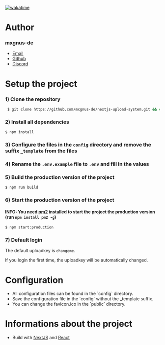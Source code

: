 [![wakatime](https://wakatime.com/badge/github/mxgnus-de/nextjs-upload-system.svg)](https://wakatime.com/badge/github/mxgnus-de/nextjs-upload-system)

# Author

### mxgnus-de

<ul>
   <li><a href="mailto:kontakt@mxgnus.de">Email</a></li>
   <li><a href="https://github.com/mxgnus-de">Github</a>
   <li><a href="https://discord.com/users/666974190561394698">Discord</a>
</ul>

# Setup the project

### 1) Clone the repository

```bash
 $ git clone https://github.com/mxgnus-de/nextjs-upload-system.git && cd nextjs-upload-system
```

### 2) Install all dependencies

```bash
$ npm install
```

### 3) Configure the files in the `config` directory and remove the suffix `_template` from the files

### 4) Rename the `.env.example` file to `.env` and fill in the values

### 5) Build the production version of the project

```bash
$ npm run build
```

### 6) Start the production version of the project

#### INFO: You need [pm2](https://www.npmjs.com/package/pm2) installed to start the project the production version (run `npm install pm2 -g`)

```bash
$ npm start:production
```

### 7) Default login

The default uploadkey is `changeme`.

If you login the first time, the uploadkey will be automatically changed.

# Configuration

<ul>
   <li>All configuration files can be found in the `config` directory.</li>
   <li>Save the configuration file in the `config` without the _template suffix.</li>
   <li>You can change the favicon.ico in the `public` directory.</li>
</ul>

# Informations about the project

<ul>
   <li>Build with <a href='https://nextjs.org/'>NextJS</a> and <a href='https://reactjs.org/'>React</a></li>
</ul>
